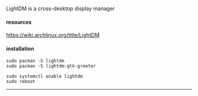 LightDM is a cross-desktop display manager

#### resources

https://wiki.archlinux.org/title/LightDM

#### installation

```
sudo pacman -S lightdm
sudo pacman -S lightdm-gtk-greeter
```

```
sudo systemctl enable lightdm
sudo reboot
```

***
